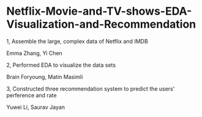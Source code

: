 # Netflix-Movie-and-TV-shows-EDA-Visualization-and-Recommendation


1, Assemble the large, complex data of Netflix and IMDB    

Emma Zhang, Yi Chen

2, Performed EDA to visualize the data sets    

Brain Foryoung, Matin Masimli

3, Constructed three recommendation system to predict the users' perference and rate    

Yuwei Li, Saurav Jayan
